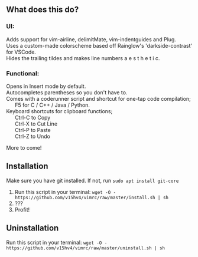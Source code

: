 ## What does this do?
### UI:
Adds support for vim-airline, delimitMate, vim-indentguides and Plug.  
Uses a custom-made colorscheme based off Rainglow's 'darkside-contrast' for VSCode.  
Hides the trailing tildes and makes line numbers a e s t h e t i c.  

### Functional: 
Opens in Insert mode by default.  
Autocompletes parentheses so you don't have to.  
Comes with a coderunner script and shortcut for one-tap code compilation;  
&nbsp;&nbsp;&nbsp;&nbsp;&nbsp;&nbsp;F5 for C / C++ / Java / Python.  
Keyboard shortcuts for clipboard functions;  
&nbsp;&nbsp;&nbsp;&nbsp;&nbsp;&nbsp;Ctrl-C to Copy  
&nbsp;&nbsp;&nbsp;&nbsp;&nbsp;&nbsp;Ctrl-X to Cut Line  
&nbsp;&nbsp;&nbsp;&nbsp;&nbsp;&nbsp;Ctrl-P to Paste  
&nbsp;&nbsp;&nbsp;&nbsp;&nbsp;&nbsp;Ctrl-Z to Undo  
  
More to come!  
  

## Installation
Make sure you have git installed. If not, run ```sudo apt install git-core```  
  
1. Run this script in your terminal: ```wget -O - https://github.com/v15hv4/vimrc/raw/master/install.sh | sh```
2. ???
3. Profit!

## Uninstallation
Run this script in your terminal:  ```wget -O - https://github.com/v15hv4/vimrc/raw/master/uninstall.sh | sh``` 
